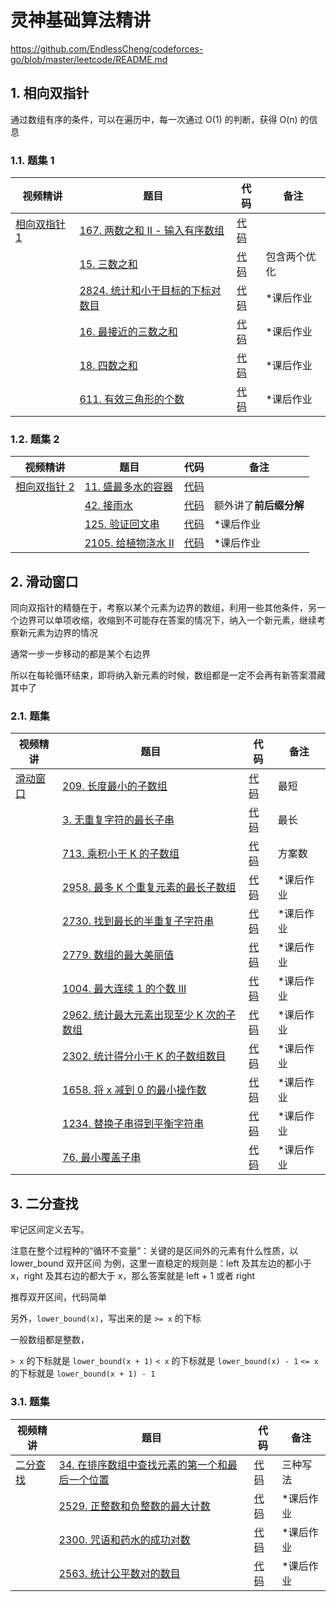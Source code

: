 # 灵神基础算法精讲

https://github.com/EndlessCheng/codeforces-go/blob/master/leetcode/README.md

## 1. 相向双指针

通过数组有序的条件，可以在遍历中，每一次通过 O(1) 的判断，获得 O(n) 的信息

### 1.1. 题集 1

| 视频精讲                                                     | 题目                                                                                                        | 代码                                                                                                                                   | 备注         |
| ------------------------------------------------------------ | ----------------------------------------------------------------------------------------------------------- | -------------------------------------------------------------------------------------------------------------------------------------- | ------------ |
| [相向双指针 1](https://www.bilibili.com/video/BV1bP411c7oJ/) | [167. 两数之和 II - 输入有序数组](https://leetcode.cn/problems/two-sum-ii-input-array-is-sorted/)           | [代码](https://leetcode.cn/problems/two-sum-ii-input-array-is-sorted/solution/san-shu-zhi-he-bu-hui-xie-xiang-xiang-sh-6wbq/)          |              |
|                                                              | [15. 三数之和](https://leetcode.cn/problems/3sum/)                                                          | [代码](https://leetcode.cn/problems/3sum/solution/shuang-zhi-zhen-xiang-bu-ming-bai-yi-ge-pno55/)                                      | 包含两个优化 |
|                                                              | [2824. 统计和小于目标的下标对数目](https://leetcode.cn/problems/count-pairs-whose-sum-is-less-than-target/) | [代码](https://leetcode.cn/problems/count-pairs-whose-sum-is-less-than-target/solution/onlogn-pai-xu-shuang-zhi-zhen-by-endless-qk40/) | \*课后作业   |
|                                                              | [16. 最接近的三数之和](https://leetcode.cn/problems/3sum-closest/)                                          | [代码](https://leetcode.cn/problems/3sum-closest/solution/ji-zhi-you-hua-ji-yu-san-shu-zhi-he-de-z-qgqi/)                              | \*课后作业   |
|                                                              | [18. 四数之和](https://leetcode.cn/problems/4sum/)                                                          | [代码](https://leetcode.cn/problems/4sum/solution/ji-zhi-you-hua-ji-yu-san-shu-zhi-he-de-z-1f0b/)                                      | \*课后作业   |
|                                                              | [611. 有效三角形的个数](https://leetcode.cn/problems/valid-triangle-number/)                                | [代码](https://leetcode.cn/problems/valid-triangle-number/solution/zhuan-huan-cheng-abcyong-xiang-xiang-shu-1ex3/)                     | \*课后作业   |

### 1.2. 题集 2

| 视频精讲                                                     | 题目                                                                          | 代码                                                                                                             | 备注                   |
| ------------------------------------------------------------ | ----------------------------------------------------------------------------- | ---------------------------------------------------------------------------------------------------------------- | ---------------------- |
| [相向双指针 2](https://www.bilibili.com/video/BV1Qg411q7ia/) | [11. 盛最多水的容器](https://leetcode.cn/problems/container-with-most-water/) | [代码](https://leetcode.cn/problems/container-with-most-water/solution/by-endlesscheng-f0xz/)                    |                        |
|                                                              | [42. 接雨水](https://leetcode.cn/problems/trapping-rain-water/)               | [代码](https://leetcode.cn/problems/trapping-rain-water/solution/zuo-liao-nbian-huan-bu-hui-yi-ge-shi-pin-ukwm/) | 额外讲了**前后缀分解** |
|                                                              | [125. 验证回文串](https://leetcode.cn/problems/valid-palindrome/)             | [代码](https://leetcode.cn/problems/valid-palindrome/solution/jian-dan-ti-jian-dan-zuo-pythonjavaccgoj-1za0/)    | \*课后作业             |
|                                                              | [2105. 给植物浇水 II](https://leetcode.cn/problems/watering-plants-ii/)       | [代码](https://leetcode.cn/problems/watering-plants-ii/solution/shuang-zhi-zhen-mo-ni-by-endlesscheng-9l76/)     | \*课后作业             |

## 2. 滑动窗口

同向双指针的精髓在于，考察以某个元素为边界的数组，利用一些其他条件，另一个边界可以单项收缩，收缩到不可能存在答案的情况下，纳入一个新元素，继续考察新元素为边界的情况

通常一步一步移动的都是某个右边界

所以在每轮循环结束，即将纳入新元素的时候，数组都是一定不会再有新答案潜藏其中了

### 2.1. 题集

| 视频精讲                                                 | 题目                                                                                                                                | 代码                                                                                                                                                    | 备注       |
| -------------------------------------------------------- | ----------------------------------------------------------------------------------------------------------------------------------- | ------------------------------------------------------------------------------------------------------------------------------------------------------- | ---------- |
| [滑动窗口](https://www.bilibili.com/video/BV1hd4y1r7Gq/) | [209. 长度最小的子数组](https://leetcode.cn/problems/minimum-size-subarray-sum/)                                                    | [代码](https://leetcode.cn/problems/minimum-size-subarray-sum/solution/biao-ti-xia-biao-zong-suan-cuo-qing-kan-k81nh/)                                  | 最短       |
|                                                          | [3. 无重复字符的最长子串](https://leetcode.cn/problems/longest-substring-without-repeating-characters/)                             | [代码](https://leetcode.cn/problems/longest-substring-without-repeating-characters/solution/xia-biao-zong-suan-cuo-qing-kan-zhe-by-e-iaks/)             | 最长       |
|                                                          | [713. 乘积小于 K 的子数组](https://leetcode.cn/problems/subarray-product-less-than-k/)                                              | [代码](https://leetcode.cn/problems/subarray-product-less-than-k/solution/xia-biao-zong-suan-cuo-qing-kan-zhe-by-e-jebq/)                               | 方案数     |
|                                                          | [2958. 最多 K 个重复元素的最长子数组](https://leetcode.cn/problems/length-of-longest-subarray-with-at-most-k-frequency/)            | [代码](https://leetcode.cn/problems/length-of-longest-subarray-with-at-most-k-frequency/solution/hua-dong-chuang-kou-fu-ti-dan-pythonjava-6fxo/)        | \*课后作业 |
|                                                          | [2730. 找到最长的半重复子字符串](https://leetcode.cn/problems/find-the-longest-semi-repetitive-substring/)                          | [代码](https://leetcode.cn/problems/find-the-longest-semi-repetitive-substring/solution/shuang-zhi-zhen-hua-chuang-pythonjavacgo-nurf/)                 | \*课后作业 |
|                                                          | [2779. 数组的最大美丽值](https://leetcode.cn/problems/maximum-beauty-of-an-array-after-applying-operation/)                         | [代码](https://leetcode.cn/problems/maximum-beauty-of-an-array-after-applying-operation/solution/pai-xu-shuang-zhi-zhen-by-endlesscheng-hbqx/)          | \*课后作业 |
|                                                          | [1004. 最大连续 1 的个数 III](https://leetcode.cn/problems/max-consecutive-ones-iii/)                                               | [代码](https://leetcode.cn/problems/max-consecutive-ones-iii/solution/hua-dong-chuang-kou-yi-ge-shi-pin-jiang-yowmi/)                                   | \*课后作业 |
|                                                          | [2962. 统计最大元素出现至少 K 次的子数组](https://leetcode.cn/problems/count-subarrays-where-max-element-appears-at-least-k-times/) | [代码](https://leetcode.cn/problems/count-subarrays-where-max-element-appears-at-least-k-times/solution/hua-dong-chuang-kou-fu-ti-dan-pythonjava-xvwg/) | \*课后作业 |
|                                                          | [2302. 统计得分小于 K 的子数组数目](https://leetcode.cn/problems/count-subarrays-with-score-less-than-k/)                           | [代码](https://leetcode.cn/problems/count-subarrays-with-score-less-than-k/solution/by-endlesscheng-b120/)                                              | \*课后作业 |
|                                                          | [1658. 将 x 减到 0 的最小操作数](https://leetcode.cn/problems/minimum-operations-to-reduce-x-to-zero/)                              | [代码](https://leetcode.cn/problems/minimum-operations-to-reduce-x-to-zero/solution/ni-xiang-si-wei-pythonjavacgo-by-endless-b4jt/)                     | \*课后作业 |
|                                                          | [1234. 替换子串得到平衡字符串](https://leetcode.cn/problems/replace-the-substring-for-balanced-string/)                             | [代码](https://leetcode.cn/problems/replace-the-substring-for-balanced-string/solution/tong-xiang-shuang-zhi-zhen-hua-dong-chua-z7tu/)                  | \*课后作业 |
|                                                          | [76. 最小覆盖子串](https://leetcode.cn/problems/minimum-window-substring/)                                                          | [代码](https://leetcode.cn/problems/minimum-window-substring/solution/liang-chong-fang-fa-cong-o52mn-dao-omnfu-3ezz/)                                   | \*课后作业 |

## 3. 二分查找

牢记区间定义去写。

注意在整个过程种的“循环不变量”：关键的是区间外的元素有什么性质，以 lower_bound 双开区间 为例，这里一直稳定的规则是：left 及其左边的都小于 x，right 及其右边的都大于 x，那么答案就是 left + 1 或者 right

推荐双开区间，代码简单

另外，`lower_bound(x)`，写出来的是 `>= x` 的下标

一般数组都是整数，

`> x` 的下标就是 `lower_bound(x + 1)`
`< x` 的下标就是 `lower_bound(x) - 1`
`<= x` 的下标就是 `lower_bound(x + 1) - 1`

### 3.1. 题集

| 视频精讲                                                 | 题目                                                                                                                                    | 代码                                                                                                                                                 | 备注       |
| -------------------------------------------------------- | --------------------------------------------------------------------------------------------------------------------------------------- | ---------------------------------------------------------------------------------------------------------------------------------------------------- | ---------- |
| [二分查找](https://www.bilibili.com/video/BV1AP41137w7/) | [34. 在排序数组中查找元素的第一个和最后一个位置](https://leetcode.cn/problems/find-first-and-last-position-of-element-in-sorted-array/) | [代码](https://leetcode.cn/problems/find-first-and-last-position-of-element-in-sorted-array/solution/er-fen-cha-zhao-zong-shi-xie-bu-dui-yi-g-t9l9/) | 三种写法   |
|                                                          | [2529. 正整数和负整数的最大计数](https://leetcode.cn/problems/maximum-count-of-positive-integer-and-negative-integer/)                  | [代码](https://leetcode.cn/problems/maximum-count-of-positive-integer-and-negative-integer/solution/mo-ni-by-endlesscheng-8e43/)                     | \*课后作业 |
|                                                          | [2300. 咒语和药水的成功对数](https://leetcode.cn/problems/successful-pairs-of-spells-and-potions/)                                      | [代码](https://leetcode.cn/problems/successful-pairs-of-spells-and-potions/solution/by-endlesscheng-1kbp/)                                           | \*课后作业 |
|                                                          | [2563. 统计公平数对的数目](https://leetcode.cn/problems/count-the-number-of-fair-pairs/)                                                | [代码](https://leetcode.cn/problems/count-the-number-of-fair-pairs/solution/er-fen-cha-zhao-de-ling-huo-yun-yong-by-wplbj/)                          | \*课后作业 |

